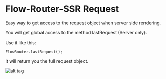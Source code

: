 # Flow-Router-SSR Request

Easy way to get access to the request object when server side rendering.

You will get global access to the method lastRequest (Server only).

Use it like this:

```
FlowRouter.lastRequest();
```

It will return you the full request object.

![alt tag](https://picload.org/image/rgaccdaa/ezgif-72579726.gif)
